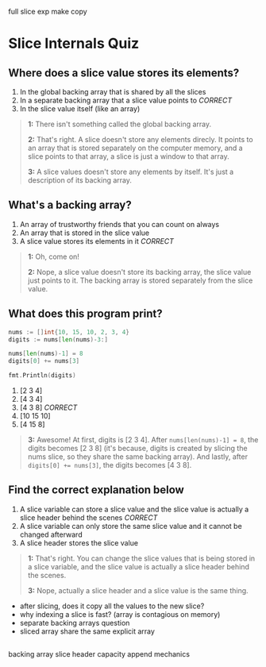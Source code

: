 full slice exp
make
copy

# Slice Internals Quiz

## Where does a slice value stores its elements?
1. In the global backing array that is shared by all the slices
2. In a separate backing array that a slice value points to *CORRECT*
3. In the slice value itself (like an array)

> **1:** There isn't something called the global backing array.
> 
> **2:** That's right. A slice doesn't store any elements direcly. It points to an array that is stored separately on the computer memory, and a slice points to that array, a slice is just a window to that array.
> 
> **3:** A slice values doesn't store any elements by itself. It's just a description of its backing array.


## What's a backing array?
1. An array of trustworthy friends that you can count on always
2. An array that is stored in the slice value
3. A slice value stores its elements in it *CORRECT*

> **1:** Oh, come on!
> 
> **2:** Nope, a slice value doesn't store its backing array, the slice value just points to it. The backing array is stored separately from the slice value.


## What does this program print?
```go
nums := []int{10, 15, 10, 2, 3, 4}
digits := nums[len(nums)-3:]

nums[len(nums)-1] = 8
digits[0] += nums[3]

fmt.Println(digits)
```
1. [2 3 4]
2. [4 3 4]
3. [4 3 8] *CORRECT*
4. [10 15 10]
5. [4 15 8]

> **3:** Awesome! At first, digits is [2 3 4]. After `nums[len(nums)-1] = 8`, the digits becomes [2 3 8] (it's because, digits is created by slicing the nums slice, so they share the same backing array). And lastly, after `digits[0] += nums[3]`, the digits becomes [4 3 8].


## Find the correct explanation below
1. A slice variable can store a slice value and the slice value is actually a slice header behind the scenes *CORRECT*
2. A slice variable can only store the same slice value and it cannot be changed afterward
3. A slice header stores the slice value

> **1:** That's right. You can change the slice values that is being stored in a slice variable, and the slice value is actually a slice header behind the scenes.
> 
> **3:** Nope, actually a slice header and a slice value is the same thing.


* after slicing, does it copy all the values to the new slice?
* why indexing a slice is fast? (array is contagious on memory)
* separate backing arrays question
* sliced array share the same explicit array

## 
backing array
slice header
capacity
append mechanics